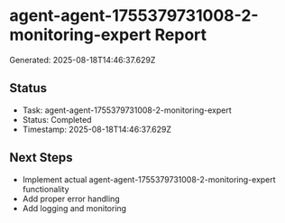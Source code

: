 # agent-agent-1755379731008-2-monitoring-expert Report

Generated: 2025-08-18T14:46:37.629Z

## Status
- Task: agent-agent-1755379731008-2-monitoring-expert
- Status: Completed
- Timestamp: 2025-08-18T14:46:37.629Z

## Next Steps
- Implement actual agent-agent-1755379731008-2-monitoring-expert functionality
- Add proper error handling
- Add logging and monitoring
